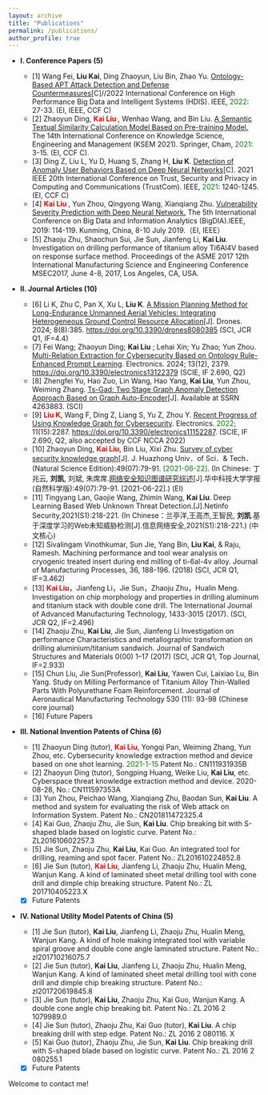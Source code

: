 ```yaml
---
layout: archive
title: "Publications"
permalink: /publications/
author_profile: true
---
```


<!--{% include base_path %}-->

<!--{% for post in site.publications reversed %}-->
<!--{% include archive-single.html %}-->
<!--{% endfor %}-->



* **I. Conference Papers (5)**
  * [1] Wang Fei, **Liu Kai**, Ding Zhaoyun, Liu Bin, Zhao Yu. [Ontology-Based APT Attack Detection and Defense Countermeasures](https://ieeexplore.ieee.org/document/9991678)[C]//2022 International Conference on High Performance Big Data and Intelligent Systems (HDIS). IEEE, <font color='green'>2022</font>: 27-33. (EI, IEEE, CCF C)
  * [2] Zhaoyun Ding, **<font color='red'> Kai Liu </font>**, Wenhao Wang, and Bin Liu. [A Semantic Textual Similarity Calculation Model Based on Pre-training Model.](https://doi.org/10.1007/978-3-030-82147-0_1) The 14th International Conference on Knowledge Science, Engineering and Management (KSEM 2021). Springer, Cham, <font color='green'>2021</font>: 3-15. (EI, CCF C).
  * [3] Ding Z, Liu L, Yu D, Huang S, Zhang H, **Liu K**. [Detection of Anomaly User Behaviors Based on Deep Neural Networks](https://ieeexplore.ieee.org/document/9724456)[C]. 2021 IEEE 20th International Conference on Trust, Security and Privacy in Computing and Communications (TrustCom). IEEE, <font color='green'>2021</font>: 1240-1245.(EI, CCF C)
  * [4] **<font color='red'> Kai Liu </font>**, Yun Zhou, Qingyong Wang, Xianqiang Zhu. [Vulnerability Severity Prediction with Deep Neural Network.](https://doi.org/10.1109/BigDIA.2019.8802851) The 5th International Conference on Big Data and Information Analytics (BigDIA).IEEE, 2019: 114-119. Kunming, China, 8-10 July 2019.（EI, IEEE）
  * [5] Zhaoju Zhu, Shaochun Sui, Jie Sun, Jianfeng Li, **Kai Liu**. Investigation on drilling performance of titanium alloy Ti6Al4V based on response surface method. Proceedings of the ASME 2017 12th International Manufacturing Science and Engineering Conference MSEC2017, June 4-8, 2017, Los Angeles, CA, USA.

* **II. Journal Articles (10)**
  * [6] Li K, Zhu C, Pan X, Xu L, **Liu K**. [A Mission Planning Method for Long-Endurance Unmanned Aerial Vehicles: Integrating Heterogeneous Ground Control Resource Allocation](https://www.mdpi.com/2079-9292/13/12/2379)[J]. Drones. 2024; 8(8):385. https://doi.org/10.3390/drones8080385 (SCI, JCR Q1, IF=4.4)
  * [7] Fei Wang; Zhaoyun Ding; **Kai Liu** ; Lehai Xin; Yu Zhao; Yun Zhou. [Multi-Relation Extraction for Cybersecurity Based on Ontology Rule-Enhanced Prompt Learning](https://www.mdpi.com/2079-9292/13/12/2379). Electronics. 2024; 13(12), 2379. https://doi.org/10.3390/electronics13122379 (SCIE, IF 2.690, Q2)
  * [8] Zhengfei Yu, Hao Zuo, Lin Wang, Hao Yang, **Kai Liu**, Yun Zhou, Weiming Zhang. [Ts-Gad: Two Stage Graph Anomaly Detection Approach Based on Graph Auto-Encoder](https://papers.ssrn.com/sol3/papers.cfm?abstract_id=4263883)[J]. Available at SSRN 4263883. (SCI)
  * [9] **<font color='red'>Liu K</font>**, Wang F, Ding Z, Liang S, Yu Z, Zhou Y. [Recent Progress of Using Knowledge Graph for Cybersecurity](https://www.mdpi.com/2079-9292/11/15/2287). Electronics. <font color='green'>2022</font>; 11(15):2287. https://doi.org/10.3390/electronics11152287. (SCIE, IF 2.690, Q2, also accepted by CCF NCCA 2022)
  * [10] Zhaoyun Ding, **<font color='red'>Kai Liu</font>**, Bin Liu, Xixi Zhu. [Survey of cyber security knowledge graph](http://adm.hustxb.com/paper/download?uuid=4c8965ca370334e8b003afb2f07c18b2)[J]. J. Huazhong Univ．of Sci．& Tech．(Natural Science Edition):49(07):79-91. <font color='green'>[2021-06-22]</font>. (In Chinese: 丁兆云, **刘凯**, 刘斌, 朱席席.[网络安全知识图谱研究综述](http://adm.hustxb.com/paper/download?uuid=4c8965ca370334e8b003afb2f07c18b2)[J].华中科技大学学报(自然科学版):49(07):79-91. [2021-06-22].) (EI)
  * [11] Tingyang Lan, Gaojie Wang, Zhimin Wang, **Kai Liu**. Deep Learning Based Web Unknown Threat Detection.[J].Netinfo Security,2021(S1):218-221. (In Chinese：兰亭洋,王高杰,王智民, **刘凯**.基于深度学习的Web未知威胁检测[J].信息网络安全,2021(S1):218-221.) (中文核心)
  * [12] Sivalingam Vinothkumar, Sun Jie, Yang Bin, **Liu Kai**, & Raju, Ramesh. Machining performance and tool wear analysis on cryogenic treated insert during end milling of ti-6al-4v alloy. Journal of Manufacturing Processes, 36, 188-196. (2018) (SCI, JCR Q1, IF=3.462)
  * [13] **<font color='red'>Kai Liu</font>**，Jianfeng Li，Jie Sun，Zhaoju Zhu，Hualin Meng. Investigation on chip morphology and properties in drilling aluminum and titanium stack with double cone drill. The International Journal of Advanced Manufacturing Technology, 1433-3015 (2017). (SCI, JCR Q2, IF=2.496)
  * [14] Zhaoju Zhu, **Kai Liu**, Jie Sun, Jianfeng Li Investigation on performance Characteristics and metallographic transformation on drilling aluminium/titanium sandwich. Journal of Sandwich Structures and Materials 0(00) 1–17 (2017) (SCI, JCR Q1, Top Journal, IF=2.933)
  * [15] Chun Liu, Jie Sun(Professor), **Kai Liu**, Yawen Cui, Laixiao Lu, Bin Yang. Study on Milling Performance of Titanium Alloy Thin-Walled Parts With Polyurethane Foam Reinforcement. Journal of Aeronautical Manufacturing Technology 530 (11): 93-98 (Chinese core journal)
  * [16] Future Papers
* **III. National Invention Patents of China (6)**
  * [1] Zhaoyun Ding (tutor), **<font color='red'>Kai Liu</font>**, Yongqi Pan, Weiming Zhang, Yun Zhou, etc. Cybersecurity knowledge extraction method and device based on one shot learning. <font color='green'>2021-1-15</font> Patent No.: CN111931935B
  * [2] Zhaoyun Ding (tutor), Songping Huang, Weike Liu, **Kai Liu**, etc. Cyberspace threat knowledge extraction method and device. 2020-08-28, No.: CN111597353A
  * [3] Yun Zhou, Peichao Wang, Xianqiang Zhu, Baodan Sun, **Kai Liu**. A method and system for evaluating the risk of Web attack on Information System. Patent No.: CN201811472325.4
  * [4] Kai Guo, Zhaoju Zhu, Jie Sun, **Kai Liu**. Chip breaking bit with S-shaped blade based on logistic curve. Patent No.: ZL201610602257.3
  * [5] Jie Sun, Zhaoju Zhu, **Kai Liu**, Kai Guo. An integrated tool for drilling, reaming and spot facer. Patent No.: ZL201610224852.8
  * [6] Jie Sun (tutor), **<font color='red'>Kai Liu</font>**, Jianfeng Li, Zhaoju Zhu, Hualin Meng, Wanjun Kang. A kind of laminated sheet metal drilling tool with cone drill and dimple chip breaking structure. Patent No.: ZL 201710405223.X
  * [X] Future Patents
* **IV. National Utility Model Patents of China (5)**
  * [1] Jie Sun (tutor), **Kai Liu**, Jianfeng Li, Zhaoju Zhu, Hualin Meng, Wanjun Kang. A kind of hole making integrated tool with variable spiral groove and double cone angle laminated structure. Patent No.: zl201710216075.7
  * [2] Jie Sun (tutor), **Kai Liu**, Jianfeng Li, Zhaoju Zhu, Hualin Meng, Wanjun Kang. A kind of laminated sheet metal drilling tool with cone drill and dimple chip breaking structure. Patent No.: zl201720619845.8
  * [3] Jie Sun (tutor), **Kai Liu**, Zhaoju Zhu, Kai Guo, Wanjun Kang. A double cone angle chip breaking bit. Patent No.: ZL 2016 2 1079989.0
  * [4] Jie Sun (tutor), Zhaoju Zhu, Kai Guo (tutor), **Kai Liu**. A chip breaking drill with step edge. Patent No.: ZL 2016 2 080116. X
  * [5] Kai Guo (tutor), Zhaoju Zhu, Jie Sun, **Kai Liu**. Chip breaking drill with S-shaped blade based on logistic curve. Patent No.: ZL 2016 2 080255.1
  * [X] Future Patents

Welcome to contact me!
